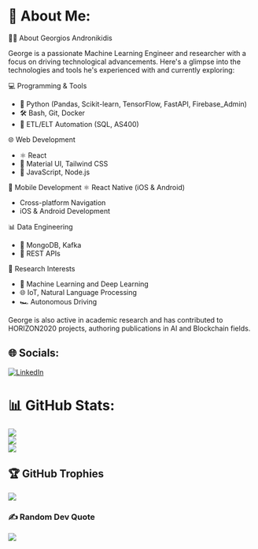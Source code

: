 # 💫 About Me:
🧑‍💻 About Georgios Andronikidis

George is a passionate Machine Learning Engineer and researcher with a focus on driving technological advancements. Here's a glimpse into the technologies and tools he's experienced with and currently exploring: 

💻 Programming & Tools
* 🐍 Python (Pandas, Scikit-learn, TensorFlow, FastAPI, Firebase_Admin)
* 🛠️ Bash, Git, Docker
* 🔄 ETL/ELT Automation (SQL, AS400)

🌐 Web Development
* ⚛️ React
* 🌟 Material UI, Tailwind CSS
* 📜 JavaScript, Node.js

📱 Mobile Development
⚛ React Native (iOS & Android)
* Cross-platform Navigation
* iOS & Android Development

📊 Data Engineering
* 🔗 MongoDB, Kafka
* 🚀 REST APIs

🚗 Research Interests
* 🤖 Machine Learning and Deep Learning
* 🌐 IoT, Natural Language Processing
* 🏎️ Autonomous Driving

George is also active in academic research and has contributed to HORIZON2020 projects, authoring publications in AI and Blockchain fields.


## 🌐 Socials:
[![LinkedIn](https://img.shields.io/badge/LinkedIn-%230077B5.svg?logo=linkedin&logoColor=white)](https://linkedin.com/in/george-andronikidis) 
# 📊 GitHub Stats:
![](https://github-readme-stats.vercel.app/api?username=georgeandr&theme=dark&hide_border=false&include_all_commits=true&count_private=true)<br/>
![](https://github-readme-streak-stats.herokuapp.com/?user=georgeandr&theme=dark&hide_border=false)<br/>
![](https://github-readme-stats.vercel.app/api/top-langs/?username=georgeandr&theme=dark&hide_border=false&include_all_commits=true&count_private=true&layout=compact)

## 🏆 GitHub Trophies
![](https://github-profile-trophy.vercel.app/?username=georgeandr&theme=radical&no-frame=false&no-bg=true&margin-w=4)

### ✍️ Random Dev Quote
![](https://quotes-github-readme.vercel.app/api?type=horizontal&theme=gruvbox)
